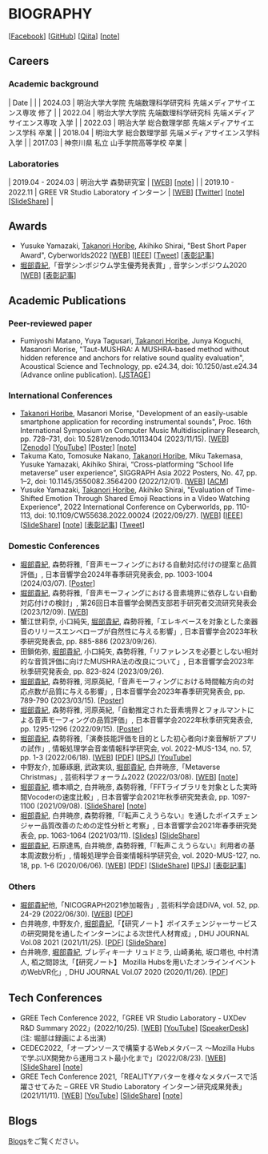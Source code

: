 # BIOGRAPHY
[[Facebook](https://www.facebook.com/t.takanori.horibe)] [[GitHub](https://github.com/TakanoHori)] [[Qiita](https://qiita.com/TakanoHori)] [[note](https://note.com/takanohori)]

## Careers  
### Academic background

| Date | |
| 2024.03 | 明治大学大学院 先端数理科学研究科 先端メディアサイエンス専攻 修了 |
| 2022.04 | 明治大学大学院 先端数理科学研究科 先端メディアサイエンス専攻 入学 |
| 2022.03 | 明治大学 総合数理学部 先端メディアサイエンス学科 卒業 |
| 2018.04 | 明治大学 総合数理学部 先端メディアサイエンス学科 入学 |
| 2017.03 | 神奈川県 私立 山手学院高等学校 卒業 |

### Laboratories  

| 2019.04 - 2024.03 | 明治大学 森勢研究室 | [[WEB](http://www.isc.meiji.ac.jp/~mmorise/lab/)] [[note](https://note.com/fms_moriselab/m/m4dc0e15c37cf)] |
| 2019.10 - 2022.11 | GREE VR Studio Laboratory インターン | [[WEB](https://vr.gree.net/)] [[Twitter](https://twitter.com/VRStudioLab)] [[note](https://note.com/reality_eng/m/m394ac85738b5)] [[SlideShare](https://www.slideshare.net/vrstudiolab)] |

## Awards  
* Yusuke Yamazaki, <u>Takanori Horibe</u>, Akihiko Shirai, "Best Short Paper Award", Cyberworlds2022 [[WEB](https://art-science.org/cyberworlds/cw22/#awards)] [[IEEE](https://ieeexplore.ieee.org/document/9937393)] [[Tweet](https://twitter.com/VRStudioLab/status/1575432742577221633)] [[表彰記事](https://www.meiji.ac.jp/ams/info/mkmht0000001qt8s.html)]
* <u>堀部貴紀</u>,「音学シンポジウム学生優秀発表賞」, 音学シンポジウム2020 [[WEB](http://www.sigmus.jp/?page_id=4626)] [[表彰記事](http://www.fms-meiji.jp/archives/1399)]

## Academic Publications  
### Peer-reviewed paper  
* Fumiyoshi Matano, Yuya Tagusari, <u>Takanori Horibe</u>, Junya Koguchi, Masanori Morise, "Taut-MUSHRA: A MUSHRA-based method without hidden reference and anchors for relative sound quality evaluation", Acoustical Science and Technology, pp. e24.34, doi: 10.1250/ast.e24.34 (Advance online publication). [[JSTAGE](https://doi.org/10.1250/ast.e24.34)]

### International Conferences  
* <u>Takanori Horibe</u>, Masanori Morise, "Development of an easily-usable smartphone application for recording instrumental sounds", Proc. 16th International Symposium on Computer Music Multidisciplinary Research, pp. 728–731, doi: 10.5281/zenodo.10113404 (2023/11/15). [[WEB](https://cmmr2023.gttm.jp)] [[Zenodo](https://zenodo.org/records/10113404)] [[YouTube](https://youtu.be/K-AOkXbkIzY)] [[Poster](posters/cmmr2023_poster_published.pdf)] [[note](https://note.com/takanohori/n/n75d2e34a6811)]
* Takuma Kato, Tomosuke Nakano, <u>Takanori Horibe</u>, Miku Takemasa, Yusuke Yamazaki, Akihiko Shirai, “Cross-platforming “School life metaverse” user experience”, SIGGRAPH Asia 2022 Posters, No. 47, pp. 1–2, doi: 10.1145/3550082.3564200 (2022/12/01). [[WEB](https://sa2022.siggraph.org/en/presentation/?id=pos_198&sess=sess189)] [[ACM](https://dl.acm.org/doi/10.1145/3550082.3564200)]
* Yusuke Yamazaki, <u>Takanori Horibe</u>, Akihiko Shirai, "Evaluation of Time-Shifted Emotion Through Shared Emoji Reactions in a Video Watching Experience", 2022 International Conference on Cyberworlds, pp. 110-113, doi: 10.1109/CW55638.2022.00024 (2022/09/27). [[WEB](https://art-science.org/cyberworlds/cw22/)] [[IEEE](https://ieeexplore.ieee.org/document/9937393)] [[SlideShare](https://www.slideshare.net/vrstudiolab/evaluation-of-timeshifted-emotion-through-shared-emoji-reactions-in-a-video-watching-experience-cyberworlds2022)] [[note](https://note.com/reality_eng/n/n0453663261e0)] [[表彰記事](https://www.meiji.ac.jp/ams/info/mkmht0000001qt8s.html)] [[Tweet](https://twitter.com/VRStudioLab/status/1575432742577221633)] 

### Domestic Conferences  
* <u>堀部貴紀</u>, 森勢将雅,「音声モーフィングにおける自動対応付けの提案と品質評価」, 日本音響学会2024年春季研究発表会, pp. 1003-1004 (2024/03/07). [[Poster](posters/asj2024s_poster_published.pdf)]
* <u>堀部貴紀</u>, 森勢将雅,「音声モーフィングにおける音素境界に依存しない自動対応付けの検討」, 第26回日本音響学会関西支部若手研究者交流研究発表会 (2023/12/09). [[WEB](https://asj-kansai.acoustics.jp/event/26wakate/)]
* 蟹江世莉奈, 小口純矢, <u>堀部貴紀</u>, 森勢将雅,「エレキベースを対象とした楽器音のリリースエンベロープが自然性に与える影響」, 日本音響学会2023年秋季研究発表会, pp. 885-886 (2023/09/26).
* 田鎖佑弥, <u>堀部貴紀</u>, 小口純矢, 森勢将雅,「リファレンスを必要としない相対的な音質評価に向けたMUSHRA法の改良について」, 日本音響学会2023年秋季研究発表会, pp. 823-824 (2023/09/26).
* <u>堀部貴紀</u>, 森勢将雅, 河原英紀,「音声モーフィングにおける時間軸方向の対応点数が品質に与える影響」, 日本音響学会2023年春季研究発表会, pp. 789-790 (2023/03/15). [[Poster](posters/asj2023s_poster_published.pdf)]
* <u>堀部貴紀</u>, 森勢将雅, 河原英紀,「自動推定された音素境界とフォルマントによる音声モーフィングの品質評価」, 日本音響学会2022年秋季研究発表会, pp. 1295-1296 (2022/09/15). [[Poster](posters/asj2022a_poster_published.pdf)]
* <u>堀部貴紀</u>, 森勢将雅,「演奏技能評価を目的とした初心者向け楽音解析アプリの試作」, 情報処理学会音楽情報科学研究会, vol. 2022-MUS-134, no. 57, pp. 1-3 (2022/06/18). [[WEB](https://www.ipsj.or.jp/kenkyukai/event/mus134slp142.html)] [[PDF](http://www.isc.meiji.ac.jp/~mmorise/lab/publication/paper/IPSJ-MUS22134057.pdf)] [[IPSJ](https://ipsj.ixsq.nii.ac.jp/ej/index.php?active_action=repository_view_main_item_detail&page_id=13&block_id=8&item_id=218516&item_no=1)] [[YouTube](https://youtu.be/8mJd11FFXOY)]
* 中野友介, 加藤琢磨, 武政実玖, <u>堀部貴紀</u>, 白井暁彦,「Metaverse Christmas」, 芸術科学フォーラム2022 (2022/03/08). [[WEB](https://expressive-japan.art-science.org/2022/)] [[note](https://note.com/reality_eng/n/nc63e1665affa)]
* <u>堀部貴紀</u>, 橋本順之, 白井暁彦, 森勢将雅,「FFTライブラリを対象とした実時間Vocoderの速度比較」, 日本音響学会2021年秋季研究発表会, pp. 1097-1100 (2021/09/08). [[SlideShare](https://www.slideshare.net/vrstudiolab/fftvocoder)] [[note](https://note.com/reality_eng/n/nb9cf59fd9825)]
* <u>堀部貴紀</u>, 白井暁彦, 森勢将雅,「『転声こえうらない』を通したボイスチェンジャー品質改善のための定性分析と考察」, 日本音響学会2021年春季研究発表会, pp. 1063-1064 (2021/03/11). [[Slides](https://vr.gree.net/wp-content/uploads/2021/04/ASJ2021S-Slides-20210311.pdf)] [[SlideShare](https://www.slideshare.net/vrstudiolab/ss-245769023)]
* <u>堀部貴紀</u>, 石原達馬, 白井暁彦, 森勢将雅,「『転声こえうらない』利用者の基本周波数分析」, 情報処理学会音楽情報科学研究会, vol. 2020-MUS-127, no. 18, pp. 1-6 (2020/06/06). [[WEB](http://www.sigmus.jp/?page_id=4626)] [[PDF](http://www.isc.meiji.ac.jp/~mmorise/lab/publication/paper/IPSJ-MUS20127018.pdf)] [[SlideShare](https://www.slideshare.net/vrstudiolab/full-version-236360511)] [[IPSJ](https://ipsj.ixsq.nii.ac.jp/ej/?action=pages_view_main&active_action=repository_view_main_item_detail&item_id=204756&item_no=1&page_id=13&block_id=8)] [[表彰記事](http://www.fms-meiji.jp/archives/1399)]

### Others   
* <u>堀部貴紀</u>他,「NICOGRAPH2021参加報告」, 芸術科学会誌DiVA, vol. 52, pp. 24-29 (2022/06/30). [[WEB](https://art-science.org/diva/)] [[PDF](https://art-science.org/diva/pdf/diva52-hq.pdf)]
* 白井暁彦, 中野友介, <u>堀部貴紀</u>,「【研究ノート】ボイスチェンジャーサービスの研究開発を通したインターンによる次世代人材育成」, DHU JOURNAL Vol.08 2021 (2021/11/25). [[PDF](https://msl.dhw.ac.jp/wp-content/uploads/2021/11/DHUJOURNAL2021_P040.pdf)] [[SlideShare](https://www.slideshare.net/vrstudiolab/ss-250792325)]
* 白井暁彦, <u>堀部貴紀</u>, ブレディキーナ リュドミラ, 山崎勇祐, 坂口塔也, 中村清人, 栢之間諒汰,「【研究ノート】 Mozilla Hubsを用いたオンラインイベントのWebVR化」, DHU JOURNAL Vol.07 2020 (2020/11/26). [[PDF](https://msl.dhw.ac.jp/wp-content/uploads/2020/11/DHUJOURNAL2020_P045.pdf)]

## Tech Conferences  
* GREE Tech Conference 2022,「GREE VR Studio Laboratory - UXDev R&D Summary 2022」(2022/10/25). [[WEB](https://techcon.gree.jp/2022/session/TrackA-8)] [[YouTube](https://youtu.be/NtmZPiTWyWI)] [[SpeakerDesk](https://speakerdeck.com/gree_tech/greetechcon2022-session-a-8)] (注: 堀部は録画による出演)
* CEDEC2022,「オープンソースで構築するWebメタバース ～Mozilla Hubsで学ぶUX開発から運用コスト最小化まで」(2022/08/23). [[WEB](https://cedec.cesa.or.jp/2022/session/detail/71.html)] [[SlideShare](https://www.slideshare.net/vrstudiolab/web-mozilla-hubsux-cedec2022)] [[note](https://note.com/reality_eng/n/n6f6f58caa7da)]
* GREE Tech Conference 2021,「REALITYアバターを様々なメタバースで活躍させてみた – GREE VR Studio Laboratory インターン研究成果発表」(2021/11/11). [[WEB](https://techcon.gree.jp/2021/session/ShortSession-8)] [[YouTube](https://youtu.be/c0ccys70N4g)] [[SlideShare](https://www.slideshare.net/vrstudiolab/reality-gree-vr-studio-laboratory-250717411)] [[note](https://note.com/reality_eng/n/n3a378aebb380)]

## Blogs  
[Blogs](Blogs.md)をご覧ください。
